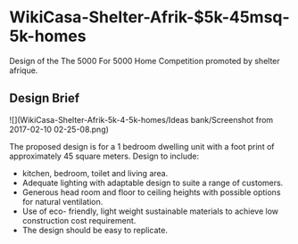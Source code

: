 # WikiCasa-Shelter-Afrik-$5k-45msq-5k-homes
Design of the The 5000 For 5000 Home Competition promoted by shelter afrique.

## Design Brief
![](WikiCasa-Shelter-Afrik-5k-4-5k-homes/Ideas bank/Screenshot from 2017-02-10 02-25-08.png)


The proposed design is for a 1 bedroom dwelling unit with a foot print of approximately 45 square meters.
Design to include:
 * kitchen, bedroom, toilet and living area.
 * Adequate lighting with adaptable design to suite a range of customers.
 * Generous head room and floor to ceiling heights with possible options for natural ventilation.
 * Use of eco- friendly, light weight sustainable materials to achieve low construction cost requirement.
 * The design should be easy to replicate.
